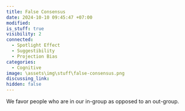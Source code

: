 ```yaml
---
title: False Consensus
date: 2024-10-10 09:45:47 +07:00
modified: 
is_stuff: true
visibility: 2
connected:
  - Spotlight Effect
  - Suggestibility
  - Projection Bias
categories:
  - Cognitive
image: \assets\img\stuff\false-consensus.png
discussing_link: 
hidden: false
---
```

We favor people who are in our in-group as opposed to an out-group.